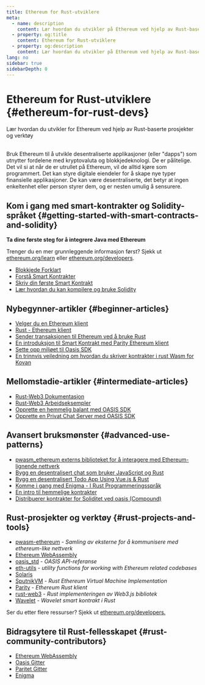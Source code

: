 ```yaml
---
title: Ethereum for Rust-utviklere
meta:
  - name: description
    content: Lær hvordan du utvikler på Ethereum ved hjelp av Rust-baserte prosjekter og verktøy
  - property: og:title
    content: Ethereum for Rust-utviklere
  - property: og:description
    content: Lær hvordan du utvikler på Ethereum ved hjelp av Rust-baserte prosjekter og verktøy
lang: no
sidebar: true
sidebarDepth: 0
---
```


# Ethereum for Rust-utviklere {#ethereum-for-rust-devs}

<div class="featured">Lær hvordan du utvikler for Ethereum ved hjelp av Rust-baserte prosjekter og verktøy</div><br>

Bruk Ethereum til å utvikle desentraliserte applikasjoner (eller "dapps") som utnytter fordelene med kryptovaluta og blokkjedeknologi. De er pålitelige. Det vil si at når de er utrullet på Ethereum, vil de alltid kjøre som programmert. Det kan styre digitale eiendeler for å skape nye typer finansielle applikasjoner. De kan være desentraliserte, det betyr at ingen enkeltenhet eller person styrer dem, og er nesten umulig å sensurere.

## Kom i gang med smart-kontrakter og Solidity-språket {#getting-started-with-smart-contracts-and-solidity}

**Ta dine første steg for å integrere Java med Ethereum**

Trenger du en mer grunnleggende informasjon først? Sjekk ut [ethereum.org/learn](/no/learn/) eller [ethereum.org/developers](/no/developers/).

- [Blokkjede Forklart](https://kauri.io/article/d55684513211466da7f8cc03987607d5/blockchain-explained)
- [Forstå Smart Kontrakter](https://kauri.io/article/e4f66c6079e74a4a9b532148d3158188/ethereum-101-part-5-the-smart-contract)
- [Skriv din første Smart Kontrakt](https://kauri.io/article/124b7db1d0cf4f47b414f8b13c9d66e2/remix-ide-your-first-smart-contract)
- [Lær hvordan du kan kompilere og bruke Solidity](https://kauri.io/article/973c5f54c4434bb1b0160cff8c695369/understanding-smart-contract-compilation-and-deployment)

## Nybegynner-artikler {#beginner-articles}

- [Velger du en Ethereum klient](https://www.trufflesuite.com/docs/truffle/reference/choosing-an-ethereum-client)
- [Rust - Ethereum klient](https://wiki.parity.io/Setup)
- [Sender transaksjonen til Ethereum ved å bruke Rust](https://kauri.io/article/97c85229c66445759bb0ce642224d364/sending-ethereum-transactions-with-rust)
- [En introduksjon til Smart Kontrakt med Parity Ethereum klient](https://wiki.parity.io/Smart-Contracts)
- [Sette opp miljøet til Oasis SDK](https://docs.oasis.dev/quickstart.html#set-up-the-oasis-sdk)
- [En trinnvis veiledning om hvordan du skriver kontrakter i rust Wasm for Kovan](https://github.com/paritytech/pwasm-tutorial)

## Mellomstadie-artikler {#intermediate-articles}

- [Rust-Web3 Dokumentasjon](https://tomusdrw.github.io/rust-web3/web3/index.html)
- [Rust-Web3 Arbeidseksempler](https://github.com/tomusdrw/rust-web3/blob/master/examples)
- [Opprette en hemmelig balant med OASIS SDK](https://docs.oasis.dev/tutorials/ballot.html#prerequisites)
- [Opprette en Privat Chat Server med OASIS SDK](https://docs.oasis.dev/tutorials/messaging.html#prerequisites)

## Avansert bruksmønster {#advanced-use-patterns}

- [pwasm_ethereum externs biblioteket for å interagere med Ethereum-lignende nettverk](https://paritytech.github.io/pwasm-ethereum/pwasm_ethereum/)
- [Bygg en desentralisert chat som bruker JavaScript og Rust](https://medium.com/perlin-network/build-a-decentralized-chat-using-javascript-rust-webassembly-c775f8484b52)
- [Bygg en desentralisert Todo App Using Vue.js & Rust ](https://medium.com/@jjmace01/build-a-decentralized-todo-app-using-vue-js-rust-webassembly-5381a1895beb)
- [Komme i gang med Enigma - I Rust Programmeringsspråk](https://blog.enigma.co/getting-started-with-discovery-the-rust-programming-language-4d1e0b06de15)
- [En intro til hemmelige kontrakter](https://blog.enigma.co/getting-started-with-enigma-an-intro-to-secret-contracts-cdba4fe501c2)
- [Distribuerer kontrakter for Soliditet ved oasis (Compound)](https://docs.oasis.dev/tutorials/deploy-solidity.html#deploy-using-truffle)

## Rust-prosjekter og verktøy {#rust-projects-and-tools}

- [pwasm-ethereum](https://github.com/paritytech/pwasm-ethereum) - _Samling av eksterne for å kommunisere med ethereum-like nettverk_
- [Ethereum WebAssembly](https://ewasm.readthedocs.io/en/mkdocs/)
- [oasis_std](https://docs.rs/oasis-std/0.2.7/oasis_std/) - _OASIS API-referanse_
- [eth-utils](https://github.com/ethereum/eth-utils/) - _utility functions for working with Ethereum related codebases_
- [Solaris](https://github.com/paritytech/sol-rs)
- [SputnikVM](https://github.com/sorpaas/rust-evm) - _Rust Ethereum Virtual Machine Implementation_
- [Parity](https://github.com/paritytech/parity-ethereum) - _Ethereum Rust klient_
- [rust-web3](https://github.com/tomusdrw/rust-web3) - _Rust implementeringen av Web3.js bibliotek_
- [Wavelet](https://wavelet.perlin.net/docs/smart-contracts) - _Wavelet smart kontrakt i Rust_

Ser du etter flere ressurser? Sjekk ut [ethereum.org/developers.](/no/developers/)

## Bidragsytere til Rust-fellesskapet {#rust-community-contributors}

- [Ethereum WebAssembly](https://gitter.im/ewasm/Lobby)
- [Oasis Gitter](https://gitter.im/Oasis-official/Lobby)
- [Paritet Gitter](https://gitter.im/paritytech/parity)
- [Enigma](https://discord.gg/SJK32GY)
